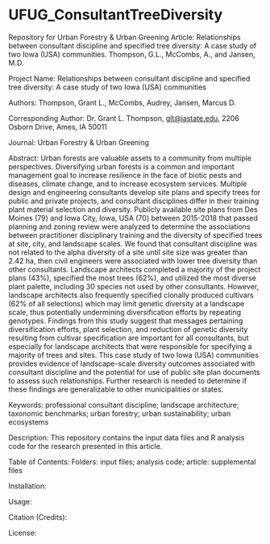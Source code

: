 # UFUG_ConsultantTreeDiversity
Repository for Urban Forestry &amp; Urban Greening Article: Relationships between consultant discipline and specified tree diversity: A case study of two Iowa (USA) communities. Thompson, G.L., McCombs, A., and Jansen, M.D.

Project Name: Relationships between consultant discipline and specified tree diversity: A case study of two Iowa (USA) communities

Authors: Thompson, Grant L., McCombs, Audrey, Jansen, Marcus D.

Corresponding Author: Dr. Grant L. Thompson, glt@iastate.edu, 2206 Osborn Drive, Ames, IA 50011

Journal: Urban Forestry & Urban Greening

Abstract: Urban forests are valuable assets to a community from multiple perspectives. Diversifying urban forests is a common and important management goal to increase resilience in the face of biotic pests and diseases, climate change, and to increase ecosystem services. Multiple design and engineering consultants develop site plans and specify trees for public and private projects, and consultant disciplines differ in their training plant material selection and diversity. Publicly available site plans from Des Moines (79) and Iowa City, Iowa, USA (70) between 2015-2018 that passed planning and zoning review were analyzed to determine the associations between practitioner disciplinary training and the diversity of specified trees at site, city, and landscape scales. We found that consultant discipline was not related to the alpha diversity of a site until site size was greater than 2.42 ha, then civil engineers were associated with lower tree diversity than other consultants. Landscape architects completed a majority of the project plans (43%), specified the most trees (62%), and utilized the most diverse plant palette, including 30 species not used by other consultants. However, landscape architects also frequently specified clonally produced cultivars (62% of all selections) which may limit genetic diversity at a landscape scale, thus potentially undermining diversification efforts by repeating genotypes. Findings from this study suggest that messages pertaining diversification efforts, plant selection, and reduction of genetic diversity resulting from cultivar specification are important for all consultants, but especially for landscape architects that were responsible for specifying a majority of trees and sites. This case study of two Iowa (USA) communities provides evidence of landscape-scale diversity outcomes associated with consultant discipline and the potential for use of public site plan documents to assess such relationships. Further research is needed to determine if these findings are generalizable to other municipalities or states.

Keywords: professional consultant discipline; landscape architecture; taxonomic benchmarks; urban forestry; urban sustainability; urban ecosystems

Description: This repository contains the input data files and R analysis code for the research presented in this article. 

Table of Contents: Folders: input files; analysis code; article: supplemental files

Installation:

Usage:

Citation (Credits):

License:
